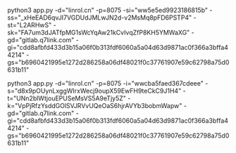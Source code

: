python3 app.py -d="linrol.cn" -p=8075 -si="ww5e5ed9923186815b" -ss="_xHeEAD6qvJI7VGDUdJMLwJN2d-v2MsMq8pFD6PSTP4" -st="L2ARHwS" -sk="FA7um3dJATfpMG1sWcYqAw21kCvIvqZfP8KH5YMWaXG" -gd="gitlab.q7link.com" -gi="cdd8afbfd433d3b15a06f0b313fdf6060a5a04d63d9871ac0f366a3bffa44214" -gs="b6960421995e1272d286258a06df48021f0c37761907e59c62798a75d0631b11"

python3 app.py -d="linrol.cn" -p=8075 -i="wwcba5faed367cdeee" -s="d8x9pOUynLxggWIrxWecj9oupX59EwFH9teCkC9J1H4" -t="UNn2blWtjouEPUSeMsVS5A9eTjy5Z" -k="VpPjRfzYsddGOlSVJRVvUQeOaS6hjrAVYb3bobmWapw" -gd="gitlab.q7link.com" -gi="cdd8afbfd433d3b15a06f0b313fdf6060a5a04d63d9871ac0f366a3bffa44214" -gs="b6960421995e1272d286258a06df48021f0c37761907e59c62798a75d0631b11"

